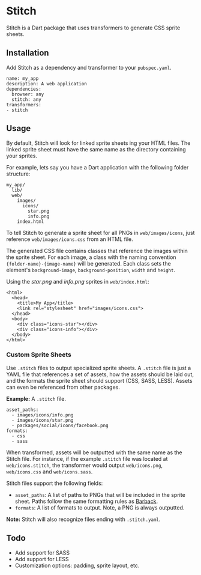 # Stitch
Stitch is a Dart package that uses transformers to generate CSS sprite sheets.

## Installation
Add Stitch as a dependency and transformer to your `pubspec.yaml`.

```
name: my_app
description: A web application
dependencies:
  browser: any
  stitch: any
transformers:
- stitch
```

## Usage
By default, Stitch will look for linked sprite sheets ing your HTML files. The linked sprite sheet must have the same name as the directory containing your sprites.

For example, lets say you have a Dart application with the following folder structure:

```
my_app/
  lib/
  web/
    images/
      icons/
        star.png
        info.png
    index.html
```

To tell Stitch to generate a sprite sheet for all PNGs in `web/images/icons`, just reference `web/images/icons.css` from an HTML file.

The generated CSS file contains classes that reference the images within the sprite sheet. For each image, a class with the naming convention `{folder-name}-{image-name}` will be generated. Each class sets the element's `background-image`, `background-position`, `width` and `height`.

Using the *star.png* and *info.png* sprites in `web/index.html`:

```
<html>
  <head>
    <title>My App</title>
    <link rel="stylesheet" href="images/icons.css">
  </head>
  <body>
  	<div class="icons-star"></div>
  	<div class="icons-info"></div>
  </body>
</html>
```

### Custom Sprite Sheets
Use `.stitch` files to output specialized sprite sheets. A `.stitch` file is just a YAML file that references a set of assets, how the assets should be laid out, and the formats the sprite sheet should support (CSS, SASS, LESS). Assets can even be referenced from other packages.

**Example:** A `.stitch` file.

```
asset_paths:
  - images/icons/info.png
  - images/icons/star.png
  - packages/social/icons/facebook.png
formats:
  - css
  - sass
```

When transformed, assets will be outputted with the same name as the Stitch file. For instance, if the example `.stitch` file was located at `web/icons.stitch`, the transformer would output `web/icons.png`, `web/icons.css` and `web/icons.sass`.

Stitch files support the following fields:

* `asset_paths`: A list of paths to PNGs that will be included in the sprite sheet. Paths follow the same formatting rules as [Barback](https://www.dartlang.org/tools/pub/assets-and-transformers.html#how-to-refer-to-assets).
* `formats`: A list of formats to output. Note, a PNG is always outputted.

**Note:** Stitch will also recognize files ending with `.stitch.yaml`.

## Todo
* Add support for SASS
* Add support for LESS
* Customization options: padding, sprite layout, etc.